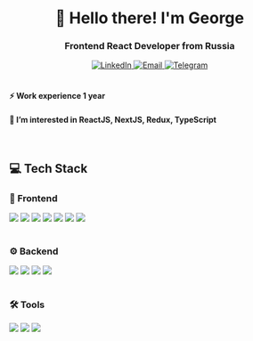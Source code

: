 <div id='header' align='center'>
	<h1>👋 Hello there! I'm George</h1>
	<h3>Frontend React Developer from Russia</h3>
	<a href="https://www.linkedin.com/in/george-gromov/">
		<img src="https://img.shields.io/badge/LinkedIn-blue?style=for-the-badge&logo=linkedin&logoColor=white" alt='LinkedIn' />
	</a>
	<a href='mailto:gromov.dev13@gmail.com'>
		<img src="https://img.shields.io/badge/Email-red?style=for-the-badge&logo=google&logoColor=FBBC04" alt='Email' />
	</a>
	<a href="https://t.me/george_dev13">
		<img src="https://img.shields.io/badge/Telegram-blue?style=for-the-badge&logo=telegram&logoColor=white" alt='Telegram' />
	</a>
</div>


<br>

<h4>⚡ Work experience 1 year</h4>
<h4>👀 I’m interested in ReactJS, NextJS, Redux, TypeScript</h4>



<br>

<h2>💻 Tech Stack</h2>
<div>
<div>
<h3>🔮 Frontend</h3>
<img src="https://img.shields.io/badge/react-20232A?style=for-the-badge&logo=react&logoColor=61DAFB" />
<img src="https://img.shields.io/badge/nextJS-000?style=for-the-badge&logo=next.js&logoColor=white" />
<img src="https://img.shields.io/badge/astro-30254B?style=for-the-badge&logo=astro&logoColor=white" />
<img src="https://img.shields.io/badge/typeScript-007ACC?style=for-the-badge&logo=typescript&logoColor=white" />
<img src="https://img.shields.io/badge/redux_Toolkit-593D88?style=for-the-badge&logo=redux&logoColor=white" />
<img src="https://img.shields.io/badge/tailwind-0F172A?style=for-the-badge&logo=tailwindcss&logoColor=38BDF8" />
<img src="https://img.shields.io/badge/sass-CF649A.svg?&style=for-the-badge&logo=sass&logoColor=fff" />
</div>
	
<br>
	
<div>
<h3>⚙️ Backend</h3>
<img src="https://img.shields.io/badge/nodejs-5B8F4E?style=for-the-badge&logo=node.js&logoColor=white" />
<img src="https://img.shields.io/badge/express-fff?style=for-the-badge&logo=express&logoColor=000" />
<img src="https://img.shields.io/badge/jwt-000?style=for-the-badge&logo=jwt.io&logoColor=000" />
<img src="https://img.shields.io/badge/mogodb-023430?style=for-the-badge&logo=mongodb&logoColor=00ED64" />
</div>
	
<br>

<div>
<h3>🛠 Tools</h3>
<img src="https://img.shields.io/badge/git-F05033.svg?&style=for-the-badge&logo=git&logoColor=fff" />
<img src="https://img.shields.io/badge/github-000.svg?&style=for-the-badge&logo=github&logoColor=fff" />
<img src="https://img.shields.io/badge/figma-30254B?style=for-the-badge&logo=figma&logoColor=white" />
</div>
</div>

<!--
<h2>💻 Tech Stack</h2>

<br>

-	General
	-	HTML, CSS, JavaScript, TypeScript, Git, Github, Figma
<br>

-	Frontend
	-	ReactJS, NextJS, Astro, Redux, Sass, Tailwind, Storybook, Strapi
<br>

-	Backend
	-	NodeJS, ExpressJS, JWT, MongoDB
<br>

-	Code Quality
	-	Eslint, Stylelint, Prettier
<br>

-	Testing
	-	Jest, Cypress


<h3>General</h3>


<table width='100%'>
  <tr>
	<td align="center" width="110" height="110">
      <img src="https://github.com/devicons/devicon/blob/master/icons/html5/html5-original.svg" width="36" height="36" alt="html" />
      <br>HTML
    </td>
		<td align="center" width="110" height="110"> 
        <img src="https://github.com/devicons/devicon/blob/master/icons/css3/css3-original.svg" width="36" height="36" alt="css" />
      <br>CSS
    </td>
    <td align="center" width="110" height="110">
        <img src="https://raw.githubusercontent.com/devicons/devicon/1119b9f84c0290e0f0b38982099a2bd027a48bf1/icons/javascript/javascript-original.svg" width="36" height="36" alt="javascript" />
      <br>JavaScript
    </td>
    <td align="center" width="110" height="110">
        <img src="https://raw.githubusercontent.com/devicons/devicon/1119b9f84c0290e0f0b38982099a2bd027a48bf1/icons/typescript/typescript-original.svg" width="36" height="36" alt="typescript" />
      <br>TypeScript
    </td>
    <td align="center" width="110" height="110">
        <img src="https://raw.githubusercontent.com/devicons/devicon/1119b9f84c0290e0f0b38982099a2bd027a48bf1/icons/figma/figma-original.svg" width="36" height="36" alt="figma" />
      <br>Figma
    </td>
    <td align="center" width="110" height="110">
        <img src="https://raw.githubusercontent.com/devicons/devicon/1119b9f84c0290e0f0b38982099a2bd027a48bf1/icons/git/git-original.svg" width="36" height="36" alt="git" />
      <br>Git
    </td>
    <td align="center" width="110" height="110"> 
        <img src="https://github.com/devicons/devicon/blob/master/icons/github/github-original.svg" width="36" height="36" alt="github" />
      <br>Github
    </td>
  </tr> 
</table>

<br>

<h3>Frontend</h3>

<table width='100%'>
  <tr>
    <td align="center" width="110" height="110">
      <img src="https://raw.githubusercontent.com/samfromaway/samfromaway/master/.github/images/nextjs.png" width="36" height="36" alt="Next" />
      <br>Next JS
    </td>
   <td align="center" width="110" height="110">
      <img src="https://brandlogos.net/wp-content/uploads/2020/09/react-logo.png" width="36" height="36" alt="React" />
      <br>React JS
    </td>
 		<td align="center" width="110" height="110">
      <img src="https://cdn.worldvectorlogo.com/logos/redux.svg" width="36" height="36" alt="Redux" />
      <br>Redux Toolkit
    </td>
		<td align="center" width="110" height="110"> 
      <img src="https://brandeps.com/icon-download/S/Storybook-icon-vector-02.svg" width="36" height="36" alt="storybook" />
      <br>Storybook
    </td>
    <td align="center" width="110" height="110">
      <img src="https://brandeps.com/icon-download/S/Sass-icon-vector-04.svg" width="36" height="36" alt="Sass" />
      <br>Sass
    </td>
   <td align="center" width="110" height="110">
      <img src="https://github.com/devicons/devicon/blob/master/icons/tailwindcss/tailwindcss-plain.svg" width="36" height="36" alt="Tailwind" />
      <br>Tailwind
    </td>
   <td align="center" width="110" height="110">
      <img src="https://cdn.worldvectorlogo.com/logos/bootstrap-4.svg" width="36" height="36" alt="Bootstrap" />
      <br>Bootstrap
    </td>
  </tr> 
    <tr>
    <td align="center" width="110" height="110"> 
      <img src="https://brandeps.com/icon-download/W/Webpack-icon-vector-02.svg" width="36" height="36" alt="Webpack" />
      <br>Webpack
    </td>
    <td align="center" width="110" height="110"> 
      <img src="https://vitejs.dev/logo.svg" width="36" height="36" alt="Vite" />
      <br>Vite
    </td> 
  </tr> 
</table>

<br>

<h3>Code Quality</h3>

<table width='100%'>
  <tr>
	  <td align="center" width="110" height="110">
      <img src="https://brandeps.com/icon-download/P/Prettier-icon-vector-02.svg" width="36" height="36" alt="prettier" />
      <br>Prettier
    </td>
     <td align="center" width="110" height="110">
      <img src="https://brandeps.com/icon-download/E/Eslint-icon-vector-02.svg" width="36" height="36" alt="eslint" />
      <br>Eslint
    </td>
    <td align="center" width="110" height="110">
      <img src="https://brandeps.com/logo-download/S/Stylelint-logo-vector-01.svg" width="36" height="36" alt="Prettier" />
      <br>Stylelint
    </td>
  </tr> 
</table>

<br>

<h3>Testing</h3>

<table width='100%'>
  <tr>
     <td align="center" width="110" height="110"> 
        <img src="https://brandeps.com/icon-download/J/Jest-icon-vector-02.svg" width="36" height="36" alt="Jest" />
      <br>Jest
    </td>
    <td align="center" width="110" height="110"> 
      <img src="https://brandeps.com/icon-download/C/Cypress-icon-vector-01.svg" width="36" height="36" alt="cypress" />
      <br>Cypress
    </td>
  </tr> 
</table>

<br>


- 👋 Hi, I’m George
- 👀 I’m interested in TypeScript, React, NextJS
- ⚡ Technologies:
  - JavaScript, TypeScript, 
  - React, Next.js, Astro
  - Redux Toolkit, Zustand

- 📫 How to reach me:
  - gromov.dev13@gmail.com 


**GromovGeorge/GromovGeorge** is a ✨ _special_ ✨ repository because its `README.md` (this file) appears on your GitHub profile.

Here are some ideas to get you started:

- 🔭 I’m currently working on ...
- 🌱 I’m currently learning ...
- 👯 I’m looking to collaborate on ...
- 🤔 I’m looking for help with ...
- 💬 Ask me about ...
- 📫 How to reach me: ...
- 😄 Pronouns: ...
- ⚡ Fun fact: ...
-->

